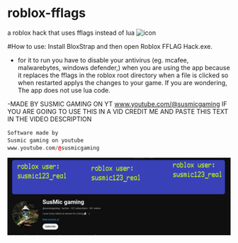# roblox-fflags
a roblox hack that uses fflags instead of lua
![icon](https://github.com/susmic-gaming/roblox-fflags/assets/157221967/b299808d-3e0b-4c9c-aa5c-4f576097f32f)

#How to use:
 Install BloxStrap and then open Roblox FFLAG Hack.exe. 
 - for it to run you have to disable your antivirus (eg. mcafee, malwarebytes, windows defender,) when you are using the app because it replaces the
fflags in the roblox root directory when a file is clicked so when restarted applys the changes to
your game. If you are wondering, The app does not use lua code.

-MADE BY SUSMIC GAMING ON YT www.youtube.com/@susmicgaming
IF YOU ARE GOING TO USE THIS IN A VID CREDIT ME AND PASTE THIS TEXT IN THE VIDEO DESCRIPTION
```c++
Software made by
Susmic gaming on youtube
www.youtube.com/@susmicgaming
```
![icon](https://raw.githubusercontent.com/susmic-gaming/roblox-fflags/main/yt)
